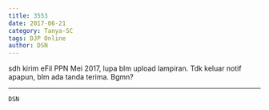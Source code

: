 ```yaml
---
title: 3553
date: 2017-06-21
category: Tanya-SC
tags: DJP Online
author: DSN
---
```


sdh kirim eFil PPN Mei 2017, lupa blm upload lampiran. Tdk keluar notif apapun, blm ada tanda terima. Bgmn?

---



`DSN`
